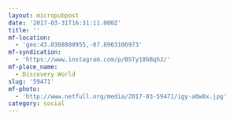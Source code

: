 ```yaml
---
layout: micropubpost
date: '2017-03-31T16:31:11.000Z'
title: ''
mf-location:
  - 'geo:43.0368800955,-87.8963106973'
mf-syndication:
  - 'https://www.instagram.com/p/BSTy18bBqhJ/'
mf-place_name:
  - Discovery World
slug: '59471'
mf-photo:
  - 'http://www.netfull.org/media/2017-03-59471/igy-a0w8x.jpg'
category: social
---
```

